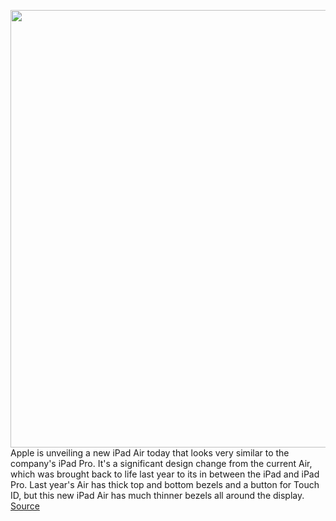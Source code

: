 <img src='https://cdn.vox-cdn.com/thumbor/9-4S0A-NuLHJYxxNFxcRRUAgtIA=/0x0:1068x600/1200x800/filters:focal(449x215:619x385)/cdn.vox-cdn.com/uploads/chorus_image/image/67410425/8GodRHT.0.png' width='700px' /><br/>
Apple is unveiling a new iPad Air today that looks very similar to the company's iPad Pro. It's a significant design change from the current Air, which was brought back to life last year to its in between the iPad and iPad Pro. Last year's Air has thick top and bottom bezels and a button for Touch ID, but this new iPad Air has much thinner bezels all around the display.
<a href='https://www.theverge.com/2020/9/15/21436500/apple-ipad-air-new-design-features-colors-release-date-price'> Source <a/>